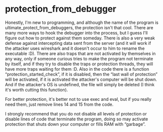 # protection_from_debugger
Honestly, I'm new to programming, and although the name of the program is ultimate_protect_from_debuggers, the protection isn't that cool. There are many more ways to hook the debugger into the process, but I guess I'll figure out how to protect against them someday. There is also a very weak defense against intercepting data sent from the server (and it will work if the attacker uses wireshark and it doesn't occur to him to rename the executable :D). There are also traps that are not activated by themselves in any way, only if someone curious tries to make the program not terminate by itself, and if they try to disable the traps or protection threads, they will have more traps waiting for them :D. Also in the code there is a function “protection_started_check”, if it is disabled, then the “last wall of protection” will be activated, if it is activated the attacker's computer will be shut down. And if the attacker's OS is undefined, the file will simply be deleted (I think it's worth cutting this function).

For better protection, it's better not to use exec and eval, but if you really need them, just remove lines 14 and 15 from the code.

I strongly recommend that you do not disable all levels of protection or disable lines of code that terminate the program, 
doing so may activate protection that shuts down your computer or fills RAM with “garbage”.
